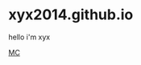 # xyx2014.github.io

hello i'm xyx

[MC](https://github.com/xyx2014/xyx2014.github.io/raw/refs/heads/main/MC.exe)
